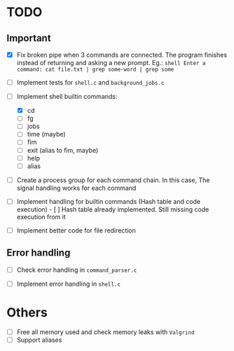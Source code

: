 # TODO


## Important

- [x] Fix broken pipe when 3 commands are connected. The program finishes instead of
	returning and asking a new prompt. Eg.:
		```shell
		Enter a command: cat file.txt | grep some-word | grep some
		```
- [ ] Implement tests for `shell.c` and `background_jobs.c`
- [ ] Implement shell builtin commands:
	- [x] cd
	- [ ] fg
	- [ ] jobs
	- [ ] time (maybe)
	- [ ] fim
	- [ ] exit (alias to fim, maybe)
	- [ ] help
	- [ ] alias

- [ ] Create a process group for each command chain. In this case,
The signal handling works for each command

- [ ] Implement handling for builtin commands (Hash table and code execution)
		- [ ] Hash table already implemented. Still missing code execution from it
- [ ] Implement better code for file redirection


## Error handling

- [ ] Check error handling in `command_parser.c`
- [ ] Implement error handling in `shell.c`


# Others

- [ ] Free all memory used and check memory leaks with `Valgrind`
- [ ] Support aliases
